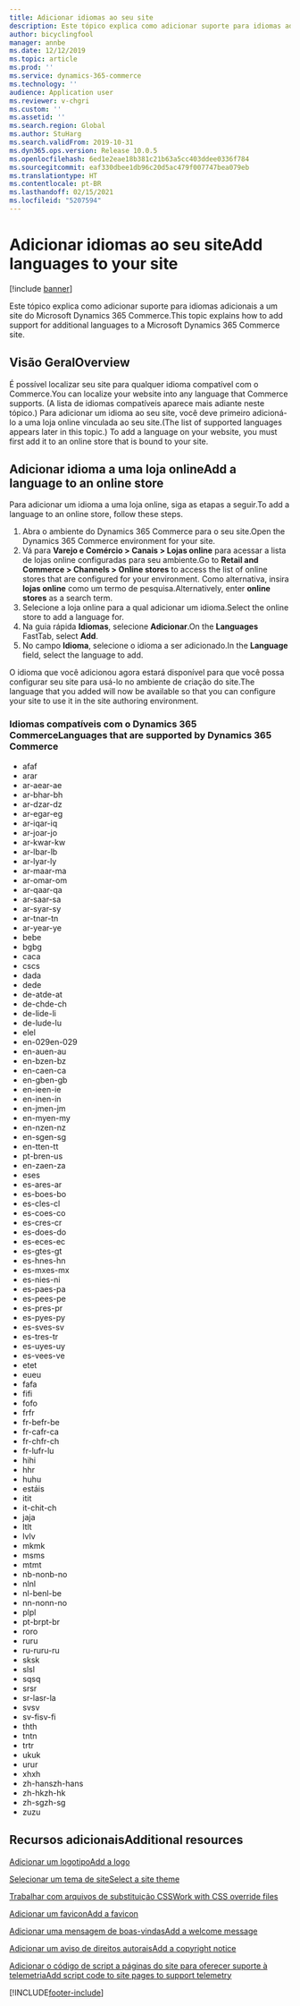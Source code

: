 ```yaml
---
title: Adicionar idiomas ao seu site
description: Este tópico explica como adicionar suporte para idiomas adicionais a um site do Microsoft Dynamics 365 Commerce.
author: bicyclingfool
manager: annbe
ms.date: 12/12/2019
ms.topic: article
ms.prod: ''
ms.service: dynamics-365-commerce
ms.technology: ''
audience: Application user
ms.reviewer: v-chgri
ms.custom: ''
ms.assetid: ''
ms.search.region: Global
ms.author: StuHarg
ms.search.validFrom: 2019-10-31
ms.dyn365.ops.version: Release 10.0.5
ms.openlocfilehash: 6ed1e2eae18b381c21b63a5cc403ddee0336f784
ms.sourcegitcommit: eaf330dbee1db96c20d5ac479f007747bea079eb
ms.translationtype: HT
ms.contentlocale: pt-BR
ms.lasthandoff: 02/15/2021
ms.locfileid: "5207594"
---
```

# <a name="add-languages-to-your-site"></a><span data-ttu-id="cf171-103">Adicionar idiomas ao seu site</span><span class="sxs-lookup"><span data-stu-id="cf171-103">Add languages to your site</span></span>


[!include [banner](includes/banner.md)]

<span data-ttu-id="cf171-104">Este tópico explica como adicionar suporte para idiomas adicionais a um site do Microsoft Dynamics 365 Commerce.</span><span class="sxs-lookup"><span data-stu-id="cf171-104">This topic explains how to add support for additional languages to a Microsoft Dynamics 365 Commerce site.</span></span>

## <a name="overview"></a><span data-ttu-id="cf171-105">Visão Geral</span><span class="sxs-lookup"><span data-stu-id="cf171-105">Overview</span></span>

<span data-ttu-id="cf171-106">É possível localizar seu site para qualquer idioma compatível com o Commerce.</span><span class="sxs-lookup"><span data-stu-id="cf171-106">You can localize your website into any language that Commerce supports.</span></span> <span data-ttu-id="cf171-107">(A lista de idiomas compatíveis aparece mais adiante neste tópico.) Para adicionar um idioma ao seu site, você deve primeiro adicioná-lo a uma loja online vinculada ao seu site.</span><span class="sxs-lookup"><span data-stu-id="cf171-107">(The list of supported languages appears later in this topic.) To add a language on your website, you must first add it to an online store that is bound to your site.</span></span>

## <a name="add-a-language-to-an-online-store"></a><span data-ttu-id="cf171-108">Adicionar idioma a uma loja online</span><span class="sxs-lookup"><span data-stu-id="cf171-108">Add a language to an online store</span></span>

<span data-ttu-id="cf171-109">Para adicionar um idioma a uma loja online, siga as etapas a seguir.</span><span class="sxs-lookup"><span data-stu-id="cf171-109">To add a language to an online store, follow these steps.</span></span>

1. <span data-ttu-id="cf171-110">Abra o ambiente do Dynamics 365 Commerce para o seu site.</span><span class="sxs-lookup"><span data-stu-id="cf171-110">Open the Dynamics 365 Commerce environment for your site.</span></span>
1. <span data-ttu-id="cf171-111">Vá para **Varejo e Comércio \> Canais \> Lojas online** para acessar a lista de lojas online configuradas para seu ambiente.</span><span class="sxs-lookup"><span data-stu-id="cf171-111">Go to **Retail and Commerce \> Channels \> Online stores** to access the list of online stores that are configured for your environment.</span></span> <span data-ttu-id="cf171-112">Como alternativa, insira **lojas online** como um termo de pesquisa.</span><span class="sxs-lookup"><span data-stu-id="cf171-112">Alternatively, enter **online stores** as a search term.</span></span>
1. <span data-ttu-id="cf171-113">Selecione a loja online para a qual adicionar um idioma.</span><span class="sxs-lookup"><span data-stu-id="cf171-113">Select the online store to add a language for.</span></span>
1. <span data-ttu-id="cf171-114">Na guia rápida **Idiomas**, selecione **Adicionar**.</span><span class="sxs-lookup"><span data-stu-id="cf171-114">On the **Languages** FastTab, select **Add**.</span></span>
1. <span data-ttu-id="cf171-115">No campo **Idioma**, selecione o idioma a ser adicionado.</span><span class="sxs-lookup"><span data-stu-id="cf171-115">In the **Language** field, select the language to add.</span></span>

<span data-ttu-id="cf171-116">O idioma que você adicionou agora estará disponível para que você possa configurar seu site para usá-lo no ambiente de criação do site.</span><span class="sxs-lookup"><span data-stu-id="cf171-116">The language that you added will now be available so that you can configure your site to use it in the site authoring environment.</span></span>

### <a name="languages-that-are-supported-by-dynamics-365-commerce"></a><span data-ttu-id="cf171-117">Idiomas compatíveis com o Dynamics 365 Commerce</span><span class="sxs-lookup"><span data-stu-id="cf171-117">Languages that are supported by Dynamics 365 Commerce</span></span>

- <span data-ttu-id="cf171-118">af</span><span class="sxs-lookup"><span data-stu-id="cf171-118">af</span></span>
- <span data-ttu-id="cf171-119">ar</span><span class="sxs-lookup"><span data-stu-id="cf171-119">ar</span></span>
- <span data-ttu-id="cf171-120">ar-ae</span><span class="sxs-lookup"><span data-stu-id="cf171-120">ar-ae</span></span>
- <span data-ttu-id="cf171-121">ar-bh</span><span class="sxs-lookup"><span data-stu-id="cf171-121">ar-bh</span></span>
- <span data-ttu-id="cf171-122">ar-dz</span><span class="sxs-lookup"><span data-stu-id="cf171-122">ar-dz</span></span>
- <span data-ttu-id="cf171-123">ar-eg</span><span class="sxs-lookup"><span data-stu-id="cf171-123">ar-eg</span></span>
- <span data-ttu-id="cf171-124">ar-iq</span><span class="sxs-lookup"><span data-stu-id="cf171-124">ar-iq</span></span>
- <span data-ttu-id="cf171-125">ar-jo</span><span class="sxs-lookup"><span data-stu-id="cf171-125">ar-jo</span></span>
- <span data-ttu-id="cf171-126">ar-kw</span><span class="sxs-lookup"><span data-stu-id="cf171-126">ar-kw</span></span>
- <span data-ttu-id="cf171-127">ar-lb</span><span class="sxs-lookup"><span data-stu-id="cf171-127">ar-lb</span></span>
- <span data-ttu-id="cf171-128">ar-ly</span><span class="sxs-lookup"><span data-stu-id="cf171-128">ar-ly</span></span>
- <span data-ttu-id="cf171-129">ar-ma</span><span class="sxs-lookup"><span data-stu-id="cf171-129">ar-ma</span></span>
- <span data-ttu-id="cf171-130">ar-om</span><span class="sxs-lookup"><span data-stu-id="cf171-130">ar-om</span></span>
- <span data-ttu-id="cf171-131">ar-qa</span><span class="sxs-lookup"><span data-stu-id="cf171-131">ar-qa</span></span>
- <span data-ttu-id="cf171-132">ar-sa</span><span class="sxs-lookup"><span data-stu-id="cf171-132">ar-sa</span></span>
- <span data-ttu-id="cf171-133">ar-sy</span><span class="sxs-lookup"><span data-stu-id="cf171-133">ar-sy</span></span>
- <span data-ttu-id="cf171-134">ar-tn</span><span class="sxs-lookup"><span data-stu-id="cf171-134">ar-tn</span></span>
- <span data-ttu-id="cf171-135">ar-ye</span><span class="sxs-lookup"><span data-stu-id="cf171-135">ar-ye</span></span>
- <span data-ttu-id="cf171-136">be</span><span class="sxs-lookup"><span data-stu-id="cf171-136">be</span></span>
- <span data-ttu-id="cf171-137">bg</span><span class="sxs-lookup"><span data-stu-id="cf171-137">bg</span></span>
- <span data-ttu-id="cf171-138">ca</span><span class="sxs-lookup"><span data-stu-id="cf171-138">ca</span></span>
- <span data-ttu-id="cf171-139">cs</span><span class="sxs-lookup"><span data-stu-id="cf171-139">cs</span></span>
- <span data-ttu-id="cf171-140">da</span><span class="sxs-lookup"><span data-stu-id="cf171-140">da</span></span>
- <span data-ttu-id="cf171-141">de</span><span class="sxs-lookup"><span data-stu-id="cf171-141">de</span></span>
- <span data-ttu-id="cf171-142">de-at</span><span class="sxs-lookup"><span data-stu-id="cf171-142">de-at</span></span>
- <span data-ttu-id="cf171-143">de-ch</span><span class="sxs-lookup"><span data-stu-id="cf171-143">de-ch</span></span>
- <span data-ttu-id="cf171-144">de-li</span><span class="sxs-lookup"><span data-stu-id="cf171-144">de-li</span></span>
- <span data-ttu-id="cf171-145">de-lu</span><span class="sxs-lookup"><span data-stu-id="cf171-145">de-lu</span></span>
- <span data-ttu-id="cf171-146">el</span><span class="sxs-lookup"><span data-stu-id="cf171-146">el</span></span>
- <span data-ttu-id="cf171-147">en-029</span><span class="sxs-lookup"><span data-stu-id="cf171-147">en-029</span></span>
- <span data-ttu-id="cf171-148">en-au</span><span class="sxs-lookup"><span data-stu-id="cf171-148">en-au</span></span>
- <span data-ttu-id="cf171-149">en-bz</span><span class="sxs-lookup"><span data-stu-id="cf171-149">en-bz</span></span>
- <span data-ttu-id="cf171-150">en-ca</span><span class="sxs-lookup"><span data-stu-id="cf171-150">en-ca</span></span>
- <span data-ttu-id="cf171-151">en-gb</span><span class="sxs-lookup"><span data-stu-id="cf171-151">en-gb</span></span>
- <span data-ttu-id="cf171-152">en-ie</span><span class="sxs-lookup"><span data-stu-id="cf171-152">en-ie</span></span>
- <span data-ttu-id="cf171-153">en-in</span><span class="sxs-lookup"><span data-stu-id="cf171-153">en-in</span></span>
- <span data-ttu-id="cf171-154">en-jm</span><span class="sxs-lookup"><span data-stu-id="cf171-154">en-jm</span></span>
- <span data-ttu-id="cf171-155">en-my</span><span class="sxs-lookup"><span data-stu-id="cf171-155">en-my</span></span>
- <span data-ttu-id="cf171-156">en-nz</span><span class="sxs-lookup"><span data-stu-id="cf171-156">en-nz</span></span>
- <span data-ttu-id="cf171-157">en-sg</span><span class="sxs-lookup"><span data-stu-id="cf171-157">en-sg</span></span>
- <span data-ttu-id="cf171-158">en-tt</span><span class="sxs-lookup"><span data-stu-id="cf171-158">en-tt</span></span>
- <span data-ttu-id="cf171-159">pt-br</span><span class="sxs-lookup"><span data-stu-id="cf171-159">en-us</span></span>
- <span data-ttu-id="cf171-160">en-za</span><span class="sxs-lookup"><span data-stu-id="cf171-160">en-za</span></span>
- <span data-ttu-id="cf171-161">es</span><span class="sxs-lookup"><span data-stu-id="cf171-161">es</span></span>
- <span data-ttu-id="cf171-162">es-ar</span><span class="sxs-lookup"><span data-stu-id="cf171-162">es-ar</span></span>
- <span data-ttu-id="cf171-163">es-bo</span><span class="sxs-lookup"><span data-stu-id="cf171-163">es-bo</span></span>
- <span data-ttu-id="cf171-164">es-cl</span><span class="sxs-lookup"><span data-stu-id="cf171-164">es-cl</span></span>
- <span data-ttu-id="cf171-165">es-co</span><span class="sxs-lookup"><span data-stu-id="cf171-165">es-co</span></span>
- <span data-ttu-id="cf171-166">es-cr</span><span class="sxs-lookup"><span data-stu-id="cf171-166">es-cr</span></span>
- <span data-ttu-id="cf171-167">es-do</span><span class="sxs-lookup"><span data-stu-id="cf171-167">es-do</span></span>
- <span data-ttu-id="cf171-168">es-ec</span><span class="sxs-lookup"><span data-stu-id="cf171-168">es-ec</span></span>
- <span data-ttu-id="cf171-169">es-gt</span><span class="sxs-lookup"><span data-stu-id="cf171-169">es-gt</span></span>
- <span data-ttu-id="cf171-170">es-hn</span><span class="sxs-lookup"><span data-stu-id="cf171-170">es-hn</span></span>
- <span data-ttu-id="cf171-171">es-mx</span><span class="sxs-lookup"><span data-stu-id="cf171-171">es-mx</span></span>
- <span data-ttu-id="cf171-172">es-ni</span><span class="sxs-lookup"><span data-stu-id="cf171-172">es-ni</span></span>
- <span data-ttu-id="cf171-173">es-pa</span><span class="sxs-lookup"><span data-stu-id="cf171-173">es-pa</span></span>
- <span data-ttu-id="cf171-174">es-pe</span><span class="sxs-lookup"><span data-stu-id="cf171-174">es-pe</span></span>
- <span data-ttu-id="cf171-175">es-pr</span><span class="sxs-lookup"><span data-stu-id="cf171-175">es-pr</span></span>
- <span data-ttu-id="cf171-176">es-py</span><span class="sxs-lookup"><span data-stu-id="cf171-176">es-py</span></span>
- <span data-ttu-id="cf171-177">es-sv</span><span class="sxs-lookup"><span data-stu-id="cf171-177">es-sv</span></span>
- <span data-ttu-id="cf171-178">es-tr</span><span class="sxs-lookup"><span data-stu-id="cf171-178">es-tr</span></span>
- <span data-ttu-id="cf171-179">es-uy</span><span class="sxs-lookup"><span data-stu-id="cf171-179">es-uy</span></span>
- <span data-ttu-id="cf171-180">es-ve</span><span class="sxs-lookup"><span data-stu-id="cf171-180">es-ve</span></span>
- <span data-ttu-id="cf171-181">et</span><span class="sxs-lookup"><span data-stu-id="cf171-181">et</span></span>
- <span data-ttu-id="cf171-182">eu</span><span class="sxs-lookup"><span data-stu-id="cf171-182">eu</span></span>
- <span data-ttu-id="cf171-183">fa</span><span class="sxs-lookup"><span data-stu-id="cf171-183">fa</span></span>
- <span data-ttu-id="cf171-184">fi</span><span class="sxs-lookup"><span data-stu-id="cf171-184">fi</span></span>
- <span data-ttu-id="cf171-185">fo</span><span class="sxs-lookup"><span data-stu-id="cf171-185">fo</span></span>
- <span data-ttu-id="cf171-186">fr</span><span class="sxs-lookup"><span data-stu-id="cf171-186">fr</span></span>
- <span data-ttu-id="cf171-187">fr-be</span><span class="sxs-lookup"><span data-stu-id="cf171-187">fr-be</span></span>
- <span data-ttu-id="cf171-188">fr-ca</span><span class="sxs-lookup"><span data-stu-id="cf171-188">fr-ca</span></span>
- <span data-ttu-id="cf171-189">fr-ch</span><span class="sxs-lookup"><span data-stu-id="cf171-189">fr-ch</span></span>
- <span data-ttu-id="cf171-190">fr-lu</span><span class="sxs-lookup"><span data-stu-id="cf171-190">fr-lu</span></span>
- <span data-ttu-id="cf171-191">hi</span><span class="sxs-lookup"><span data-stu-id="cf171-191">hi</span></span>
- <span data-ttu-id="cf171-192">h</span><span class="sxs-lookup"><span data-stu-id="cf171-192">hr</span></span>
- <span data-ttu-id="cf171-193">hu</span><span class="sxs-lookup"><span data-stu-id="cf171-193">hu</span></span>
- <span data-ttu-id="cf171-194">está</span><span class="sxs-lookup"><span data-stu-id="cf171-194">is</span></span>
- <span data-ttu-id="cf171-195">it</span><span class="sxs-lookup"><span data-stu-id="cf171-195">it</span></span>
- <span data-ttu-id="cf171-196">it-ch</span><span class="sxs-lookup"><span data-stu-id="cf171-196">it-ch</span></span>
- <span data-ttu-id="cf171-197">ja</span><span class="sxs-lookup"><span data-stu-id="cf171-197">ja</span></span>
- <span data-ttu-id="cf171-198">lt</span><span class="sxs-lookup"><span data-stu-id="cf171-198">lt</span></span>
- <span data-ttu-id="cf171-199">lv</span><span class="sxs-lookup"><span data-stu-id="cf171-199">lv</span></span>
- <span data-ttu-id="cf171-200">mk</span><span class="sxs-lookup"><span data-stu-id="cf171-200">mk</span></span>
- <span data-ttu-id="cf171-201">ms</span><span class="sxs-lookup"><span data-stu-id="cf171-201">ms</span></span>
- <span data-ttu-id="cf171-202">mt</span><span class="sxs-lookup"><span data-stu-id="cf171-202">mt</span></span>
- <span data-ttu-id="cf171-203">nb-no</span><span class="sxs-lookup"><span data-stu-id="cf171-203">nb-no</span></span>
- <span data-ttu-id="cf171-204">nl</span><span class="sxs-lookup"><span data-stu-id="cf171-204">nl</span></span>
- <span data-ttu-id="cf171-205">nl-be</span><span class="sxs-lookup"><span data-stu-id="cf171-205">nl-be</span></span>
- <span data-ttu-id="cf171-206">nn-no</span><span class="sxs-lookup"><span data-stu-id="cf171-206">nn-no</span></span>
- <span data-ttu-id="cf171-207">pl</span><span class="sxs-lookup"><span data-stu-id="cf171-207">pl</span></span>
- <span data-ttu-id="cf171-208">pt-br</span><span class="sxs-lookup"><span data-stu-id="cf171-208">pt-br</span></span>
- <span data-ttu-id="cf171-209">ro</span><span class="sxs-lookup"><span data-stu-id="cf171-209">ro</span></span>
- <span data-ttu-id="cf171-210">ru</span><span class="sxs-lookup"><span data-stu-id="cf171-210">ru</span></span>
- <span data-ttu-id="cf171-211">ru-ru</span><span class="sxs-lookup"><span data-stu-id="cf171-211">ru-ru</span></span>
- <span data-ttu-id="cf171-212">sk</span><span class="sxs-lookup"><span data-stu-id="cf171-212">sk</span></span>
- <span data-ttu-id="cf171-213">sl</span><span class="sxs-lookup"><span data-stu-id="cf171-213">sl</span></span>
- <span data-ttu-id="cf171-214">sq</span><span class="sxs-lookup"><span data-stu-id="cf171-214">sq</span></span>
- <span data-ttu-id="cf171-215">sr</span><span class="sxs-lookup"><span data-stu-id="cf171-215">sr</span></span>
- <span data-ttu-id="cf171-216">sr-la</span><span class="sxs-lookup"><span data-stu-id="cf171-216">sr-la</span></span>
- <span data-ttu-id="cf171-217">sv</span><span class="sxs-lookup"><span data-stu-id="cf171-217">sv</span></span>
- <span data-ttu-id="cf171-218">sv-fi</span><span class="sxs-lookup"><span data-stu-id="cf171-218">sv-fi</span></span>
- <span data-ttu-id="cf171-219">th</span><span class="sxs-lookup"><span data-stu-id="cf171-219">th</span></span>
- <span data-ttu-id="cf171-220">tn</span><span class="sxs-lookup"><span data-stu-id="cf171-220">tn</span></span>
- <span data-ttu-id="cf171-221">tr</span><span class="sxs-lookup"><span data-stu-id="cf171-221">tr</span></span>
- <span data-ttu-id="cf171-222">uk</span><span class="sxs-lookup"><span data-stu-id="cf171-222">uk</span></span>
- <span data-ttu-id="cf171-223">ur</span><span class="sxs-lookup"><span data-stu-id="cf171-223">ur</span></span>
- <span data-ttu-id="cf171-224">xh</span><span class="sxs-lookup"><span data-stu-id="cf171-224">xh</span></span>
- <span data-ttu-id="cf171-225">zh-hans</span><span class="sxs-lookup"><span data-stu-id="cf171-225">zh-hans</span></span>
- <span data-ttu-id="cf171-226">zh-hk</span><span class="sxs-lookup"><span data-stu-id="cf171-226">zh-hk</span></span>
- <span data-ttu-id="cf171-227">zh-sg</span><span class="sxs-lookup"><span data-stu-id="cf171-227">zh-sg</span></span>
- <span data-ttu-id="cf171-228">zu</span><span class="sxs-lookup"><span data-stu-id="cf171-228">zu</span></span>

## <a name="additional-resources"></a><span data-ttu-id="cf171-229">Recursos adicionais</span><span class="sxs-lookup"><span data-stu-id="cf171-229">Additional resources</span></span>

[<span data-ttu-id="cf171-230">Adicionar um logotipo</span><span class="sxs-lookup"><span data-stu-id="cf171-230">Add a logo</span></span>](add-logo.md)

[<span data-ttu-id="cf171-231">Selecionar um tema de site</span><span class="sxs-lookup"><span data-stu-id="cf171-231">Select a site theme</span></span>](select-site-theme.md)

[<span data-ttu-id="cf171-232">Trabalhar com arquivos de substituição CSS</span><span class="sxs-lookup"><span data-stu-id="cf171-232">Work with CSS override files</span></span>](css-override-files.md)

[<span data-ttu-id="cf171-233">Adicionar um favicon</span><span class="sxs-lookup"><span data-stu-id="cf171-233">Add a favicon</span></span>](add-favicon.md)

[<span data-ttu-id="cf171-234">Adicionar uma mensagem de boas-vindas</span><span class="sxs-lookup"><span data-stu-id="cf171-234">Add a welcome message</span></span>](add-welcome-message.md)

[<span data-ttu-id="cf171-235">Adicionar um aviso de direitos autorais</span><span class="sxs-lookup"><span data-stu-id="cf171-235">Add a copyright notice</span></span>](add-copyright-notice.md)

[<span data-ttu-id="cf171-236">Adicionar o código de script a páginas do site para oferecer suporte à telemetria</span><span class="sxs-lookup"><span data-stu-id="cf171-236">Add script code to site pages to support telemetry</span></span>](add-telemetry.md)


[!INCLUDE[footer-include](../includes/footer-banner.md)]